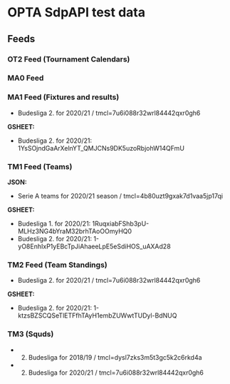 # OPTA SdpAPI test data

## Feeds

### OT2 Feed (Tournament Calendars)

### MA0 Feed

### MA1 Feed (Fixtures and results)
- Budesliga 2. for 2020/21 / tmcl=7u6i088r32wrl84442qxr0gh6

**GSHEET:**
- Budesliga 2. for 2020/21: 1YsSOjndGaArXelnYT_QMJCNs9DK5uzoRbjohW14QFmU


### TM1 Feed (Teams)

**JSON:**
- Serie A teams for 2020/21 season / tmcl=4b80uzt9gxak7d1vaa5jp17qi

**GSHEET:**
- Budesliga 1. for 2020/21: 1RuqxiabFShb3pU-MLHz3NG4bYraM32brhTAoOOmyHQ0
- Budesliga 2. for 2020/21: 1-yO8EnhIxP1yEBcTpJiAhaeeLpE5eSdiHOS_uAXAd28


### TM2 Feed (Team Standings)
- Budesliga 2. for 2020/21 / tmcl=7u6i088r32wrl84442qxr0gh6

**GSHEET:**
- Budesliga 2. for 2020/21: 1-ktzsBZSCQSeTlETFfhTAyH1embZUWwtTUDyl-BdNUQ

### TM3 (Squds)

- 2. Budesliga for 2018/19 / tmcl=dysl7zks3m5t3gc5k2c6rkd4a
- 2. Budesliga for 2020/21 / tmcl=7u6i088r32wrl84442qxr0gh6
